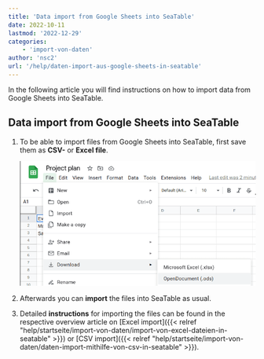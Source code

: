 ```yaml
---
title: 'Data import from Google Sheets into SeaTable'
date: 2022-10-11
lastmod: '2022-12-29'
categories:
    - 'import-von-daten'
author: 'nsc2'
url: '/help/daten-import-aus-google-sheets-in-seatable'
---
```


In the following article you will find instructions on how to import data from Google Sheets into SeaTable.

## Data import from Google Sheets into SeaTable

1. To be able to import files from Google Sheets into SeaTable, first save them as **CSV-** or **Excel file**.

    ![Save Google Sheet as CSV or Excel](images/google-sheets-export-as-xls-csv.png)

2. Afterwards you can **import** the files into SeaTable as usual.

3. Detailed **instructions** for importing the files can be found in the respective overview article on [Excel import]({{< relref "help/startseite/import-von-daten/import-von-excel-dateien-in-seatable" >}}) or [CSV import]({{< relref "help/startseite/import-von-daten/daten-import-mithilfe-von-csv-in-seatable" >}}).
